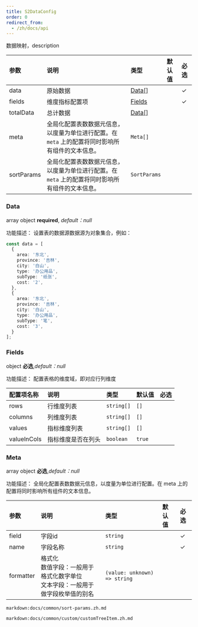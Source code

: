 ```yaml
---
title: S2DataConfig
order: 0
redirect_from:
  - /zh/docs/api
---
```



数据映射，description

| 参数 | 说明 | 类型 | 默认值 | 必选  |
| :------------- | :----------------- | :--------- | :----- | :--- |
| data           | 原始数据        | [Data[]](#data) |    |   ✓   |
| fields         | 维度指标配置项       | [Fields](#fields) |    |   ✓     |
| totalData        | 总计数据       | [Data[]](#data) |    |      |
| meta    | 全局化配置表数数据元信息，以度量为单位进行配置。在 `meta` 上的配置将同时影响所有组件的文本信息。 | `Meta[]`  |  |       |
| sortParams    | 全局化配置表数数据元信息，以度量为单位进行配置。在 `meta` 上的配置将同时影响所有组件的文本信息。 | `SortParams`  |  |       |

### Data

array object **required**, _default：null_

功能描述： 设置表的数据源数据源为对象集合，例如：

```ts
const data = [
  {
    area: '东北',
    province: '吉林',
    city: '白山',
    type: '办公用品',
    subType: '纸张',
    cost: '2',
  },
  {
    area: '东北',
    province: '吉林',
    city: '白山',
    type: '办公用品',
    subType: '笔',
    cost: '3',
  }
];
```

### Fields

object **必选**,_default：null_

功能描述： 配置表格的维度域，即对应行列维度

| 配置项名称 | 说明     | 类型   | 默认值 | 必选 |
| :------------- | :----------------- | :--------- | :----- | :--- |
| rows           | 行维度列表         | `string[]` | `[]`   |      |
| columns        | 列维度列表         | `string[]` | `[]`   |      |
| values         | 指标维度列表       | `string[]` | `[]`   |      |
| valueInCols    | 指标维度是否在列头 | `boolean`  | `true` |      |

### Meta

array object **必选**,_default：null_

功能描述： 全局化配置表数数据元信息，以度量为单位进行配置。在 meta 上的配置将同时影响所有组件的文本信息。

| 参数 | 说明 | 类型 | 默认值 | 必选  |
| :--| :--------| :--- | :----- | :--- |
| field  | 字段id | `string` | | ✓   |
| name | 字段名称 | `string`|  | ✓  |
| formatter | 格式化 <br/>数值字段：一般用于格式化数字单位<br/>文本字段：一般用于做字段枚举值的别名 | `(value: unknown) => string` | | |

`markdown:docs/common/sort-params.zh.md`

`markdown:docs/common/custom/customTreeItem.zh.md`
